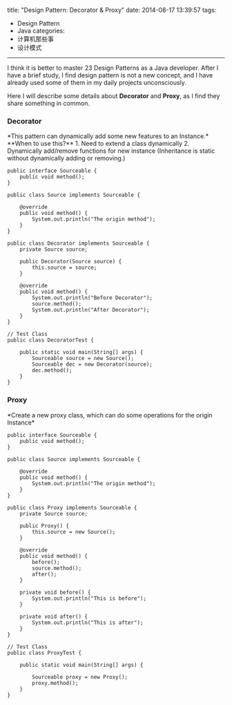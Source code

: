 title: "Design Pattern: Decorator & Proxy"
date: 2014-08-17 13:39:57
tags:
 - Design Pattern
 - Java
categories:
  - 计算机那些事
  - 设计模式
---
I think it is better to master 23 Design Patterns as a Java developer.
After I have a brief study, I find design pattern is not a new concept, and I have already used some of them in my daily projects unconsciously.

Here I will describe some details about **Decorator** and **Proxy**, as I find they share something in common.
<!-- more -->

<h3>Decorator</h3>
*This pattern can dynamically add some new features to an Instance.*
**When to use this?**
1. Need to extend a class dynamically
2. Dynamically add/remove functions for new instance (Inheritance is static without dynamically adding or removing.)


```
public interface Sourceable {
	public void method();
}

public class Source implements Sourceable {

	@override
	public void method() {
		System.out.println("The origin method");
	}
}

public class Decorator implements Sourceable {
	private Source source;

	public Decorator(Source source) {
		this.source = source;
	}

	@override
	public void method() {
		System.out.println("Before Decorator");
		source.method();
		System.out.println("After Decorator");
	}
}

// Test Class
public class DecoratorTest {

	public static void main(String[] args) {
		Sourceable source = new Source();
		Sourceable dec = new Decorator(source);
		dec.method();
	}
}
```

<h3>Proxy</h3>
*Create a new proxy class, which can do some operations for the origin Instance*


```
public interface Sourceable {
	public void method();
}

public class Source implements Sourceable {

	@override
	public void method() {
		System.out.println("The origin method");
	}
}

public class Proxy implements Sourceable {
	private Source source;

	public Proxy() {
		this.source = new Source();
	}

	@override
	public void method() {
		before();
		source.method();
		after();
	}

	private void before() {
		System.out.println("This is before");
	}

	private void after() {
		System.out.println("This is after");
	}
}

// Test Class
public class ProxyTest {

	public static void main(String[] args) {

		Sourceable proxy = new Proxy();
		proxy.method();
	}
}
```
